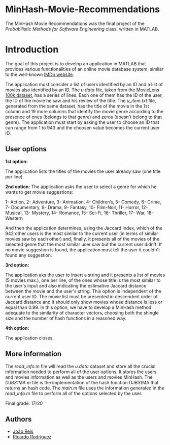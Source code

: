 # MinHash-Movie-Recommendations

The MinHash Movie Recommendations was the final project of the *Probabilistic Methods for Software Engineering* class, written in MATLAB.

# Introduction

The goal of this project is to develop an application in MATLAB that provides various functionalities of an online movie database system, similar to the well-known [IMDb website](https://www.imdb.com/).

The application must consider a list of users identified by an ID and a list of movies also identified by an ID. The *u.data* file, taken from the [MovieLens 100k dataset](http://grouplens.org/datasets/movielens/), has a series of lines. Each one of them has the ID of the user, the ID of the movie he saw and his review of the title. The *u_item.txt* file, generated from the same dataset, has the title of the movie in the 1st column and 19 more columns that identify the movie genre according to the presence of ones (belongs to that genre) and zeros (doesn't belong to that genre). The application must start by asking the user to choose an ID that can range from 1 to 943 and the choosen value becomes the current user ID.

## User options

**1st option:**

The application lists the titles of the movies the user already saw (one title per line).

**2nd option:**
The application asks the user to select a genre for which he wants to get movie suggestions:

1- Action, 2- Adventure, 3- Animation, 4- Children’s, 5- Comedy, 6- Crime, 7- Documentary, 8- Drama, 9- Fantasy, 10- Film-Noir, 11- Horror, 12- Musical, 13- Mystery, 14- Romance, 15- Sci-Fi, 16- Thriller, 17- War, 18- Western

And then the application determines, using the Jaccard Index, which of the 942 other users is the most similar to the current user (in terms of similar movies saw by each other) and, finally, it presents all of the movies of the selected genre that the most similar user saw but the current user didn't. If no movie suggestion is found, the application must tell the user it couldn't found any suggestion.

**3rd option:**

The application aks the user to insert a string and it presents a list of movies (5 movies max.), one per line, of the ones whose title is the most similar to the user's input and also indicating the estimative Jaccard distance between the movie and the user's string. This option is independent of the current user ID. The movie list must be presented in descendent order of Jaccard distance and it should only show movies whose distance is less or equal than 0.99. In this option, we have to develop a MinHash method adequate to the similarity of character vectors, choosing both the shingle size and the number of hash functions in a reasoned way.

**4th option:**

The application closes.

## More information

The *read_info.m* file will read the *u.data* dataset and store all the crucial information needed to perform all of the user options. It stores the users and movies information as well as the users and movies MinHash. The *DJB31MA.m* file is the implementation of the hash function DJB31MA that returns an hash code. The *main.m* file uses the information generated in the *read_info.m* file to perform all of the options selected by the user.



Final grade: 17/20

## Authors

- [João Reis](https://github.com/joaoreis16)
- [Ricardo Rodriguez](https://github.com/ricardombrodriguez)
